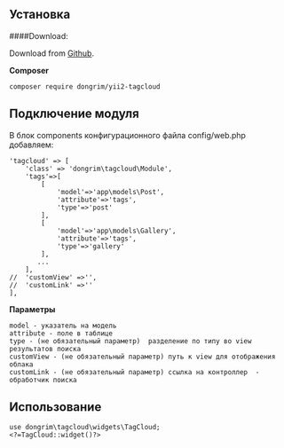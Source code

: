 Установка
------------

####Download:

Download from [Github](https://github.com/YaroslavFedan/yii2-multilanguage).

**Composer**
```
composer require dongrim/yii2-tagcloud
```


Подключение модуля
------------

В блок components конфигурационного файла config/web.php добавляем:

```
'tagcloud' => [
    'class' => 'dongrim\tagcloud\Module',
    'tags'=>[
        [
            'model'=>'app\models\Post', 
            'attribute'=>'tags',  
            'type'=>'post' 
        ],
        [
            'model'=>'app\models\Gallery',
            'attribute'=>'tags',
            'type'=>'gallery'
        ],
       ...
    ],
//  'customView' =>'',
//  'customLink' =>''
],
```
**Параметры**
```
model - указатель на модель
attribute - поле в таблице
type - (не обязательный параметр)  разделение по типу во view результатов поиска
customView - (не обязательный параметр) путь к view для отображения облака
customLink - (не обязательный параметр) ссылка на контроллер  - обработчик поиска
```

Использование
--------

```
use dongrim\tagcloud\widgets\TagCloud;
<?=TagCloud::widget()?>
```

